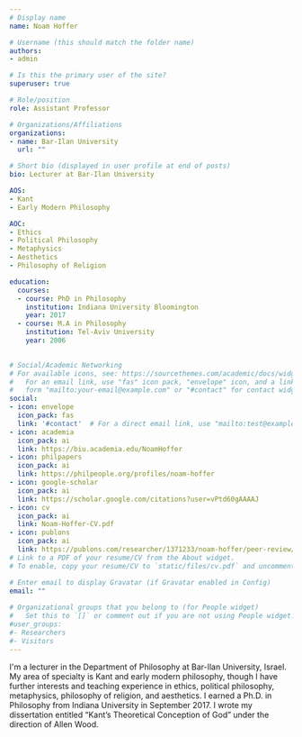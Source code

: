 ```yaml
---
# Display name
name: Noam Hoffer

# Username (this should match the folder name)
authors:
- admin

# Is this the primary user of the site?
superuser: true

# Role/position
role: Assistant Professor

# Organizations/Affiliations
organizations:
- name: Bar-Ilan University
  url: ""

# Short bio (displayed in user profile at end of posts)
bio: Lecturer at Bar-Ilan University

AOS:
- Kant
- Early Modern Philosophy

AOC:
- Ethics 
- Political Philosophy
- Metaphysics
- Aesthetics
- Philosophy of Religion

education:
  courses:
  - course: PhD in Philosophy
    institution: Indiana University Bloomington
    year: 2017
  - course: M.A in Philosophy
    institution: Tel-Aviv University
    year: 2006
   

# Social/Academic Networking
# For available icons, see: https://sourcethemes.com/academic/docs/widgets/#icons
#   For an email link, use "fas" icon pack, "envelope" icon, and a link in the
#   form "mailto:your-email@example.com" or "#contact" for contact widget.
social:
- icon: envelope
  icon_pack: fas
  link: '#contact'  # For a direct email link, use "mailto:test@example.org".
- icon: academia
  icon_pack: ai
  link: https://biu.academia.edu/NoamHoffer
- icon: philpapers
  icon_pack: ai
  link: https://philpeople.org/profiles/noam-hoffer
- icon: google-scholar
  icon_pack: ai
  link: https://scholar.google.com/citations?user=vPtd60gAAAAJ
- icon: cv
  icon_pack: ai
  link: Noam-Hoffer-CV.pdf
- icon: publons
  icon_pack: ai
  link: https://publons.com/researcher/1371233/noam-hoffer/peer-review/
# Link to a PDF of your resume/CV from the About widget.
# To enable, copy your resume/CV to `static/files/cv.pdf` and uncomment the lines below.  

# Enter email to display Gravatar (if Gravatar enabled in Config)
email: ""
  
# Organizational groups that you belong to (for People widget)
#   Set this to `[]` or comment out if you are not using People widget.  
#user_groups:
#- Researchers
#- Visitors
---
```


I'm a lecturer in the Department of Philosophy at Bar-Ilan University, Israel. My area of specialty is Kant and early modern philosophy, though I have further interests and teaching experience in ethics, political philosophy, metaphysics, philosophy of religion, and aesthetics. I earned a Ph.D. in Philosophy from Indiana University in September 2017. I wrote my dissertation entitled “Kant’s Theoretical Conception of God” under the direction of Allen Wood.
